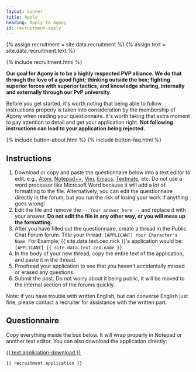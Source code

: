 ```yaml
---
layout: banner
title: Apply
heading: Apply to Agony
id: recruitment-apply
---
```


{% assign recruitment = site.data.recruitment %}
{% assign text = site.data.recruitment.text %}

<div>
  {% include recruitment.html %}
</div>

**Our goal for Agony is to be a highly respected PVP alliance.
We do that through the love of a good fight; thinking outside the box;
fighting superior forces with superior tactics;
and knowledge sharing, internally and externally through our PvP university.**

Before you get started, it's worth noting that being able to follow instructions properly
is taken into consideration by the membership of Agony when reading your questionnaire.
It's worth taking that extra moment to pay attention to detail and get your application right.
**Not following instructions can lead to your application being rejected.**

<div>
  {% include button-about.html %}
  {% include button-faq.html %}
</div>

## Instructions

1. Download or copy and paste the questionnaire below into a text editor to edit,
   e.g., [Atom], [Notepad++], [Vim], [Emacs], [Textmate], etc.
   Do not use a word processor like Microsoft Word
   because it will add a lot of formatting to the file.
   Alternatively, you can edit the questionnaire directly in the forum,
   but you run the risk of losing your work if anything goes wrong!
2. Edit the file and remove the `-- Your answer here --` and replace it with your answer.
   **Do not edit the file in any other way, or you will mess up the formatting.**
3. After you have filled out the questionnaire, create a thread in the Public Chat Forum forum.
   Title your thread: `[APPLICANT] Your Character's Name`.
   For Example, {{ site.data.text.ceo.nick }}'s application would be: `[APPLICANT] {{ site.data.text.ceo.name }}`.
4. In the body of your new thread, copy the entire text of the application, and paste it in the thread.
5. Proofread your application to see that you haven't accidentally missed or erased any questions.
6. Submit the post.
   Do not worry about it being public, it will be moved to the internal section of the forums quickly.

Note: if you have trouble with written English, but can converse English just fine,
please contact a recruiter for assistance with the written part.

[Atom]: https://atom.io/
[Emacs]: https://www.gnu.org/software/emacs/
[Notepad++]: http://notepad-plus-plus.org/
[Textmate]: https://macromates.com/
[Vim]: http://www.vim.org/

## Questionnaire

Copy everything inside the box below.
It will wrap properly in Notepad or another text editor.
You can also download the application directly:

<a class="application-button icon {{ recruitment.icons.application }}"
   href="{{ site.baseurl }}/recruitment/agony-application.txt" download>
  {{ text.application-download }}
</a>

```text
{{ recruitment.application }}
```
